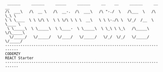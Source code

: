 
     ______     ______     _____     ______     __    __     ______     __  __    
    /\  ___\   /\  __ \   /\  __-.  /\  ___\   /\ "-./  \   /\___  \   /\ \_\ \   
    \ \ \____  \ \ \/\ \  \ \ \/\ \ \ \  __\   \ \ \-./\ \  \/_/  /__  \ \____ \  
     \ \_____\  \ \_____\  \ \____-  \ \_____\  \ \_\ \ \_\   /\_____\  \/\_____\ 
      \/_____/   \/_____/   \/____/   \/_____/   \/_/  \/_/   \/_____/   \/_____/
    ----------------------------------------------------------------------------
    CODEMZY
    REACT Starter
    ----------------------------------------------------------------------------


